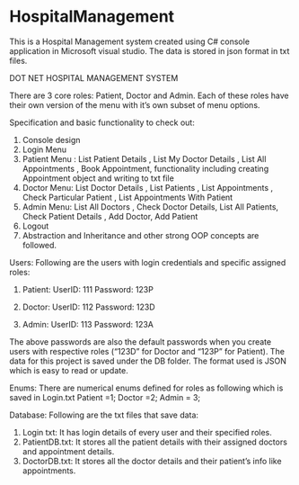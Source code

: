 # HospitalManagement
This is a Hospital Management system created using C# console application in Microsoft visual studio. The data is stored in json format in txt files.

DOT NET HOSPITAL MANAGEMENT SYSTEM

There are 3 core roles: Patient, Doctor and Admin. Each of these roles have their own version of the menu with it’s own subset of menu options. 

Specification and basic functionality to check out:

1) Console design  
2) Login Menu
3) Patient Menu : List Patient Details , List My Doctor Details , List All Appointments , Book Appointment, functionality including creating
Appointment object and writing to txt file
4) Doctor Menu: List Doctor Details , List Patients , List Appointments , Check Particular Patient , List Appointments With Patient
5) Admin Menu: List All Doctors , Check Doctor Details, List All Patients, Check Patient Details , Add Doctor, Add Patient
6) Logout
7) Abstraction and Inheritance and other strong OOP concepts are followed.

Users:
Following are the users with login credentials and specific assigned roles:
1.	Patient: 
UserID: 111
Password: 123P

2.	Doctor:
UserID: 112
Password: 123D

3.	Admin:
UserID: 113
Password: 123A


The above passwords are also the default passwords when you create users with respective roles (“123D” for Doctor and “123P” for Patient).
The data for this project is saved under the DB folder. The format used is JSON which is easy to read or update.

Enums:
There are numerical enums defined for roles as following which is saved in Login.txt
Patient =1;
Doctor =2;
Admin = 3;

Database:
Following are the txt files that save data:
1)	Login txt: It has login details of every user and their specified roles.
2)	PatientDB.txt: It stores all the patient details with their assigned doctors and appointment details.
3)	DoctorDB.txt: It stores all the doctor details and their patient’s info like appointments.


